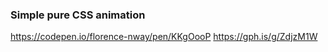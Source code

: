 ### Simple pure CSS animation

https://codepen.io/florence-nway/pen/KKgOooP
https://gph.is/g/ZdjzM1W
